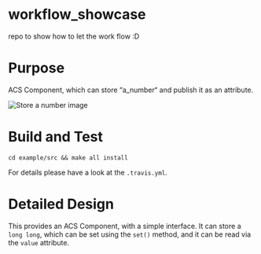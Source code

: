 # workflow_showcase
repo to show how to let the work flow :D

# Purpose

ACS Component, which can store “a_number“ and
publish it as an attribute.

![Store a number image](https://cdn.pixabay.com/photo/2017/08/10/00/28/containers-2616457_960_720.jpg "Store a number image")

# Build and Test

    cd example/src && make all install

For details please have a look at the `.travis.yml`.

# Detailed Design 

This provides an ACS Component, with a simple interface.
It can store a `long long`, which can be set using the `set()` method,
and it can be read via the `value` attribute.
